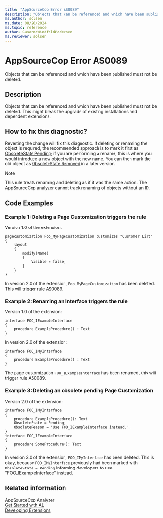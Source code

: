 ```yaml
---
title: "AppSourceCop Error AS0089"
description: "Objects that can be referenced and which have been published must not be deleted."
ms.author: solsen
ms.date: 08/26/2024
ms.topic: reference
author: SusanneWindfeldPedersen
ms.reviewer: solsen
---
```

[//]: # (START>DO_NOT_EDIT)
[//]: # (IMPORTANT:Do not edit any of the content between here and the END>DO_NOT_EDIT.)
[//]: # (Any modifications should be made in the .xml files in the ModernDev repo.)
# AppSourceCop Error AS0089
Objects that can be referenced and which have been published must not be deleted.

## Description
Objects that can be referenced and which have been published must not be deleted. This might break the upgrade of existing installations and dependent extensions.

[//]: # (IMPORTANT: END>DO_NOT_EDIT)

## How to fix this diagnostic?
Reverting the change will fix this diagnostic. If deleting or renaming the object is required, the recommended approach is to mark it first as [ObsoleteState Pending](../properties/devenv-obsoletestate-property.md); if you are performing a rename, this is where you would introduce a new object with the new name. You can then mark the old object as [ObsoleteState Removed](../properties/devenv-obsoletestate-property.md) in a later version.

> [!NOTE]  
> This rule treats renaming and deleting as if it was the same action. The AppSourceCop analyzer cannot track renaming of objects without an ID.

## Code Examples
### Example 1: Deleting a Page Customization triggers the rule
Version 1.0 of the extension:
```AL
pagecustomization Foo_MyPageCustomization customizes "Customer List"
{
    layout
    {
        modify(Name)
        {
            Visible = false;
        }
    }
}
```
In version 2.0 of the extension, `Foo_MyPageCustomization` has been deleted. This will trigger rule AS0089.

### Example 2: Renaming an Interface triggers the rule
Version 1.0 of the extension:
```AL
interface FOO_IExampleInterface
{
    procedure ExampleProcedure() : Text
}
```
In version 2.0 of the extension: 
```AL
interface FOO_IMyInterface
{
    procedure ExampleProcedure() : Text
}
```
The page customization `FOO_IExampleInterface` has been renamed, this will trigger rule AS0089.

### Example 3: Deleting an obsolete pending Page Customization
Version 2.0 of the extension:
```AL
interface FOO_IMyInterface
{
    procedure ExampleProcedure(): Text
    ObsoleteState = Pending;
    ObsoleteReason = 'Use FOO_IExampleInterface instead.';
}
interface FOO_IExampleInterface
{
    procedure SomeProcedure(): Text
}
```
In version 3.0 of the extension, `FOO_IMyInterface` has been deleted. This is okay, because `FOO_IMyInterface` previously had been marked with `ObsoleteState = Pending` informing developers to use "FOO_IExampleInterface" instead.


## Related information  
[AppSourceCop Analyzer](appsourcecop.md)  
[Get Started with AL](../devenv-get-started.md)  
[Developing Extensions](../devenv-dev-overview.md)  
